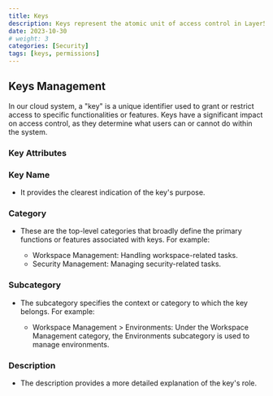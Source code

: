 ```yaml
---
title: Keys
description: Keys represent the atomic unit of access control in Layer5 Cloud. These are used to provide granular access to users.
date: 2023-10-30
# weight: 3
categories: [Security]
tags: [keys, permissions]
---
```


## Keys Management

In our cloud system, a "key" is a unique identifier used to grant or restrict access to specific functionalities or features. Keys have a significant impact on access control, as they determine what users can or cannot do within the system.

### Key Attributes

### Key Name

- It provides the clearest indication of the key's purpose.


### Category

- These are the top-level categories that broadly define the primary functions or features associated with keys. For example:

  - Workspace Management: Handling workspace-related tasks.
  - Security Management: Managing security-related tasks.

### Subcategory

- The subcategory specifies the context or category to which the key belongs. For example:

   - Workspace Management > Environments:
      Under the Workspace Management category, the Environments subcategory is used to manage environments.

### Description

- The description provides a more detailed explanation of the key's role.

